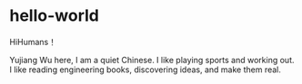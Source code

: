 # hello-world

HiHumans！

Yujiang Wu here, I am a quiet Chinese. I like playing sports and working out. 
I like reading engineering books, discovering ideas, and make them real. 